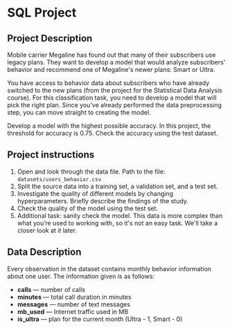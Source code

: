 # SQL Project

## Project Description

Mobile carrier Megaline has found out that many of their subscribers use legacy plans. They want to develop a model that would analyze subscribers' behavior and recommend one of Megaline's newer plans: Smart or Ultra. 

You have access to behavior data about subscribers who have already switched to the new plans (from the project for the Statistical Data Analysis course). For this classification task, you need to develop a model that will pick the right plan. Since you’ve already performed the data preprocessing step, you can move straight to creating the model.  

Develop a model with the highest possible accuracy. In this project, the threshold for accuracy is 0.75. Check the accuracy using the test dataset.  

## Project instructions
1) Open and look through the data file. Path to the file: `datasets/users_behavior.csv`
2) Split the source data into a training set, a validation set, and a test set.
3) Investigate the quality of different models by changing hyperparameters. Briefly describe the findings of the study.
4) Check the quality of the model using the test set.
5) Additional task: sanity check the model. This data is more complex than what you’re used to working with, so it's not an easy task. We'll take a closer look at it later.

## Data Description

Every observation in the dataset contains monthly behavior information about one user. The information given is as follows: 
- **сalls** — number of calls
- **minutes** — total call duration in minutes
- **messages** — number of text messages
- **mb_used** — Internet traffic used in MB
- **is_ultra** — plan for the current month (Ultra - 1, Smart - 0)
